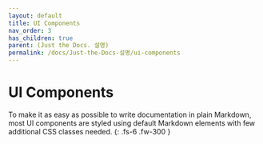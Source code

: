 ```yaml
---
layout: default
title: UI Components
nav_order: 3
has_children: true
parent: (Just the Docs. 설명)
permalink: /docs/Just-the-Docs-설명/ui-components
---
```


# UI Components

To make it as easy as possible to write documentation in plain Markdown, most UI components are styled using default Markdown elements with few additional CSS classes needed.
{: .fs-6 .fw-300 }
